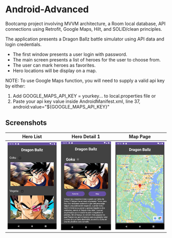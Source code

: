# Android-Advanced
Bootcamp project involving MVVM architecture, a Room local database, API connections using Retrofit, Google Maps, Hilt, and SOLID/clean principles.

The application presents a Dragon Ballz battle simulator using API data and login credentials. 
* The first window presents a user login with password. 
* The main screen presents a list of heroes for the user to choose from.
* The user can mark heroes as favorites.
* Hero locations will be display on a map.

NOTE: To use Google Maps function, you will need to supply a valid api key by either:
1. Add GOOGLE_MAPS_API_KEY = yourkey... to local.properties file or
2. Paste your api key value inside AndroidManifest.xml, line 37, android:value="${GOOGLE_MAPS_API_KEY}"  

## Screenshots

| Hero List                                                              | Hero Detail 1                                                              | Map Page                                                           |
|------------------------------------------------------------------------|----------------------------------------------------------------------------|--------------------------------------------------------------------|
| <img src="./promo/HeroListScreenshot.png" width="300" alt="Hero List"> | <img src="./promo/HeroDetailScreenshot.png" width="300" alt="Hero Detail"> | <img src="./promo/MapScreenshot.png" width="300" alt="Map Page"> |
